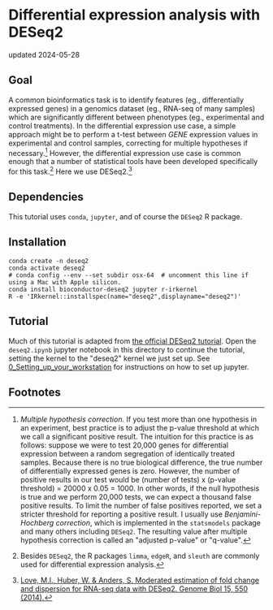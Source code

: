 # Differential expression analysis with DESeq2

updated 2024-05-28

## Goal
A common bioinformatics task is to identify features (eg., differentially expressed genes) in a genomics dataset (eg., RNA-seq of many samples) which are significantly different between phenotypes (eg., experimental and control treatments). 
In the differential expression use case, a simple approach might be to perform a t-test between *GENE* expression values in experimental and control samples, correcting for multiple hypotheses if necessary.[^1] However, the differential expression use case 
is common enough that a number of statistical tools have been developed specifically for this task.[^2] Here we use DESeq2.[^3]

## Dependencies

This tutorial uses `conda`, `jupyter`, and of course the `DESeq2` R package.

## Installation
```
conda create -n deseq2
conda activate deseq2
# conda config --env --set subdir osx-64  # uncomment this line if using a Mac with Apple silicon.
conda install bioconductor-deseq2 jupyter r-irkernel
R -e 'IRkernel::installspec(name="deseq2",displayname="deseq2")'
```

## Tutorial

Much of this tutorial is adapted from [the official DESeq2 tutorial](https://www.bioconductor.org/packages/release/bioc/vignettes/DESeq2/inst/doc/DESeq2.html). 
Open the `deseq2.ipynb` jupyter notebook in this directory to continue the tutorial, setting the kernel to the "deseq2" kernel we just set up. 
See [0_Setting_up_your_workstation](../0_Setting_up_your_workstation) for instructions on how to set up jupyter.

## Footnotes

[^1]: *Multiple hypothesis correction.* If you test more than one hypothesis in an experiment, best practice is to adjust the p-value threshold at which we call a significant positive result. The intuition for this practice is as follows: suppose we were to test 
20,000 genes for differential expression between a random segregation of identically treated samples. Because there is no true biological difference, the true number of differentially expressed genes is zero. However, the number of positive results in our test 
would be (number of tests) x (p-value threshold) = 20000 x 0.05 = 1000. In other words, if the null hypothesis is true and we perform 20,000 tests, we can expect a thousand false positive results. 
  To limit the number of false positives reported, we set a stricter threshold for reporting a positive result. I usually use *Benjamini-Hochberg correction*, which is implemented in the `statsmodels` package and many others including `DESeq2`. The resulting
  value after multiple hypothesis correction is called an "adjusted p-value" or "q-value".

[^2]: Besides `DESeq2`, the R packages `limma`, `edgeR`, and `sleuth` are commonly used for differential expression analysis.

[^3]: [Love, M.I., Huber, W. & Anders, S. Moderated estimation of fold change and dispersion for RNA-seq data with DESeq2. Genome Biol 15, 550 (2014).](https://doi.org/10.1186/s13059-014-0550-8)
